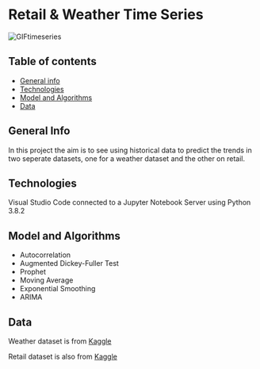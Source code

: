 # Retail & Weather Time Series 
![GIFtimeseries](https://user-images.githubusercontent.com/48221355/98590765-351f1d80-22c7-11eb-8136-59cfacd09982.gif)
## Table of contents 
* [General info](#general-info)
* [Technologies](#technologies)
* [Model and Algorithms](#model-and-algorithms)
* [Data](#data)

## General Info 
In this project the aim is to see using historical data to predict the trends in two seperate datasets, one for a weather dataset and the other on retail. 

## Technologies 
Visual Studio Code connected to a Jupyter Notebook Server using Python 3.8.2 

## Model and Algorithms 
* Autocorrelation 
* Augmented Dickey-Fuller Test
* Prophet 
* Moving Average 
* Exponential Smoothing
* ARIMA 

## Data 
Weather dataset is from [Kaggle](https://www.kaggle.com/muthuj7/weather-dataset)

Retail dataset is also from [Kaggle](https://www.kaggle.com/manjeetsingh/retaildataset)
